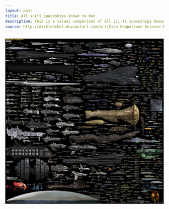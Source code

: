 ```yaml
---
layout: post
title: All scifi spaceships known to man
description: This is a visual comparison of all sci-fi spaceships known to man. Compiled by Dirk Loechel, based on work by others. Updated 2013.
source: http://dirkloechel.deviantart.com/art/Size-Comparison-Science-Fiction-Spaceships-398790051   
---
```


![All scifi ships known to man](/img/all-scifi-spaceships-known-to-man.jpg)
